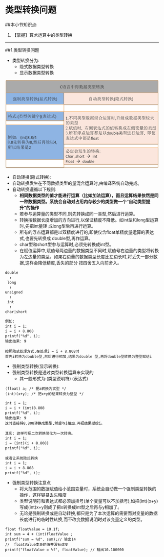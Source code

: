 # 类型转换问题
##本小节知识点:
1. 【掌握】算术运算中的类型转换

---
##1.类型转换问题
- 类型转换分为:
    + 隐式数据类型转换
    + 显示数据类型转换

![](./images/shujuleixingzhuanh.png)

- 自动转换(隐式转换):
- 自动转换发生在不同数据类型的量混合运算时,由编译系统自动完成。
- 自动转换遵循以下规则:
    + **相同数据类型的值才能进行运算（比如加法运算），而且运算结果依然是同一种数据类型。系统会自动对占用内存较少的类型做一个“自动类型提升”的操作**
    + 若参与运算量的类型不同,则先转换成同一类型,然后进行运算。
    + 转换按数据长度增加的方向进行,以保证精度不降低。如int型和long型运算时,先把int量转 成long型后再进行运算。
    + 所有的浮点运算都是以双精度进行的,即使仅含float单精度量运算的表达式,也要先转换成 double型,再作运算。
    + char型和short型参与运算时,必须先转换成int型。
    + 在赋值运算中,赋值号两边量的数据类型不同时,赋值号右边量的类型将转换为左边量的类型。如果右边量的数据类型长度比左边长时,将丢失一部分数据,这样会降低精度,丢失的部分 按四舍五入向前舍入。

```
double
  ↑
 long
  ↑
unsigned
  ↑
 int
  ↑
char|short
```

```
例如:
int i = 1;
i = i + 8.808
printf("%d", i);
输出结果: 9

按照隐式处理方式,在处理i = i + 8.808时
首先i转换为double型,然后进行相加,结果为double 型,再将double型转换为整型赋给i
```

- 强制类型转换(显示转换):
- 强制类型转换是通过类型转换运算来实现的
    + 其一般形式为:(类型说明符) (表达式)
```
(float) a; /* 把a转换为实型 */
(int)(x+y); /* 把x+y的结果转换为整型 */
```

```
int i = 1;
i = i + (int)8.808
printf("%d", i);
输出结果: 9
这时直接将8.808转换成整型,然后与i相加,再把结果赋给i。

其实: 这样可把二次转换简化为一次转换。
int i = 1;
i = (int)(i + 8.808)
printf("%d", i);

或者让系统隐式转换
int i = 1;
i = i + 8.808
printf("%d", i);
```

- 强制类型转换注意点
    + 将大范围的数据赋值给小范围变量时，系统会自动做一个强制类型转换的操作，这样容易丢失精度
    + 类型说明符和表达式都必须加括号(单个变量可以不加括号),如把(int)(x+y)写成(int)x+y则成了把x转换成int型之后再与y相加了。
    + 无论是强制转换或是自动转换,都只是为了本次运算的需要而对变量的数据长度进行的临时性转换,而不改变数据说明时对该变量定义的类型。

```
float floatValue = 10.1f;
int sum = 4 + (int)floatValue ;
printf("sum = %d", sum);// 输出14
//  floatValue本身的值并没有改变
printf("floatValue = %f", floatValue); // 输出10.100000
```
